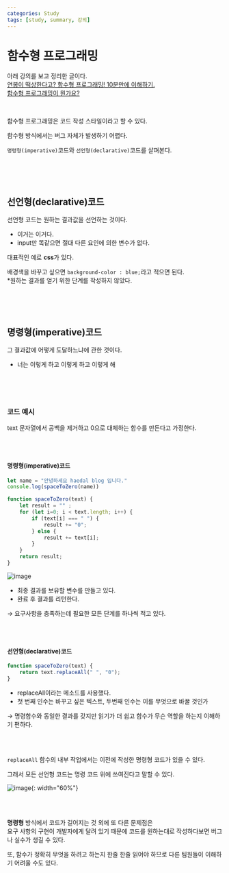 ```yaml
---
categories: Study
tags: [study, summary, 강의]
---
```


# 함수형 프로그래밍
아래 강의를 보고 정리한 글이다.                      
[연봉이 떡상한다고? 함수형 프로그래밍! 10분만에 이해하기.](https://www.youtube.com/watch?v=7aEQLvvnQIY&t=445s)                  
[함수형 프로그래밍이 뭔가요?](https://www.youtube.com/watch?v=jVG5jvOzu9Y)

<br>

함수형 프로그래밍은 코드 작성 스타일이라고 할 수 있다.

함수형 방식에서는 버그 자체가 발생하기 어렵다.

`명령형(imperative)`코드와 `선언형(declarative)`코드를 살펴본다.

<br><br><br>

## 선언형(declarative)코드
선언형 코드는 원하는 결과값을 선언하는 것이다.

- 이거는 이거다.
- input만 똑같으면 절대 다른 요인에 의한 변수가 없다.


대표적인 예로 **css**가 있다.

배경색을 바꾸고 싶으면 `background-color : blue;`라고 적으면 된다.                        
*원하는 결과를 얻기 위한 단계를 작성하지 않았다.

<br><br><br>

## 명령형(imperative)코드
그 결과값에 어떻게 도달하느냐에 관한 것이다.

- 너는 이렇게 하고 이렇게 하고 이렇게 해


<br><br><br>

### 코드 예시
text 문자열에서 공백을 제거하고 0으로 대체하는 함수를 만든다고 가정한다.

<br><br>

#### 명령형(imperative)코드
```js
let name = "안녕하세요 haedal blog 입니다."
console.log(spaceToZero(name))

function spaceToZero(text) {
    let result = "" ;
    for (let i=0; i < text.length; i++) {
        if (text[i] === " ") {
            result += "0";
        } else {
            result += text[i];
        }
    }
    return result;
}
```

![image](https://user-images.githubusercontent.com/74857364/201053548-91956e44-b6b8-447b-815f-15216fee7547.png)

- 최종 결과를 보유할 변수를 만들고 있다.
- 완료 후 결과를 리턴한다.

→ 요구사항을 충족하는데 필요한 모든 단계를 하나씩 적고 있다.


<br><br>

#### 선언형(declarative)코드
```js
function spaceToZero(text) {
    return text.replaceAll(" ", "0");
}
```
- replaceAll이라는 메소드를 사용했다.
- 첫 번째 인수는 바꾸고 싶은 텍스트, 두번째 인수는 이를 무엇으로 바꿀 것인가

→ 명령함수와 동일한 결과를 갖지만 읽기가 더 쉽고 함수가 무슨 역할을 하는지 이해하기 편하다.

<br><br>

`replaceAll` 함수의 내부 작업에서는 이전에 작성한 명령형 코드가 있을 수 있다.

그래서 모든 선언형 코드는 명령 코드 위에 쓰여진다고 말할 수 있다.

![image](https://user-images.githubusercontent.com/74857364/201056071-b196455c-a8b4-4f4a-85d5-222d8dc05e30.png){: width="60%"}

<br><br>

**명령형** 방식에서 코드가 길어지는 것 외에 또 다른 문제점은                    
요구 사항의 구현이 개발자에게 달려 있기 때문에 코드를 원하는대로 작성하다보면 버그나 실수가 생길 수 있다.                 

또, 함수가 정확히 무엇을 하려고 하는지 한줄 한줄 읽어야 하므로 다른 팀원들이 이해하기 어려울 수도 있다.

